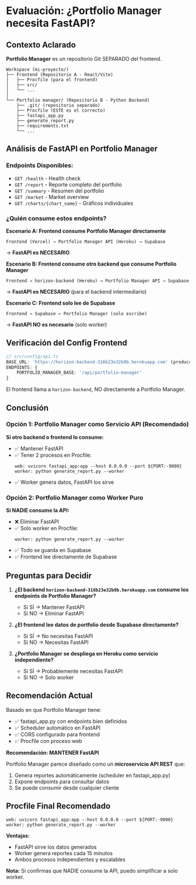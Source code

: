 # Evaluación: ¿Portfolio Manager necesita FastAPI?

## Contexto Aclarado

**Portfolio Manager** es un repositorio Git SEPARADO del frontend.

```
Workspace (mi-proyecto/)
├── Frontend (Repositorio A - React/Vite)
│   ├── Procfile (para el frontend)
│   ├── src/
│   └── ...
│
└── Portfolio manager/ (Repositorio B - Python Backend)
    ├── .git/ (repositorio separado)
    ├── Procfile (ESTE es el correcto)
    ├── fastapi_app.py
    ├── generate_report.py
    ├── requirements.txt
    └── ...
```

## Análisis de FastAPI en Portfolio Manager

### Endpoints Disponibles:
- `GET /health` - Health check
- `GET /report` - Reporte completo del portfolio
- `GET /summary` - Resumen del portfolio
- `GET /market` - Market overview
- `GET /charts/{chart_name}` - Gráficos individuales

### ¿Quién consume estos endpoints?

**Escenario A: Frontend consume Portfolio Manager directamente**
```
Frontend (Vercel) → Portfolio Manager API (Heroku) → Supabase
```
→ **FastAPI es NECESARIO**

**Escenario B: Frontend consume otro backend que consume Portfolio Manager**
```
Frontend → horizon-backend (Heroku) → Portfolio Manager API → Supabase
```
→ **FastAPI es NECESARIO** (para el backend intermediario)

**Escenario C: Frontend solo lee de Supabase**
```
Frontend → Supabase ← Portfolio Manager (solo escribe)
```
→ **FastAPI NO es necesario** (solo worker)

## Verificación del Config Frontend

```typescript
// src/config/api.ts
BASE_URL: 'https://horizon-backend-316b23e32b8b.herokuapp.com' (producción)
ENDPOINTS: {
    PORTFOLIO_MANAGER_BASE: '/api/portfolio-manager'
}
```

El frontend llama a `horizon-backend`, NO directamente a Portfolio Manager.

## Conclusión

### Opción 1: Portfolio Manager como Servicio API (Recomendado)
**Si otro backend o frontend lo consume:**
- ✅ Mantener FastAPI
- ✅ Tener 2 procesos en Procfile:
  ```
  web: uvicorn fastapi_app:app --host 0.0.0.0 --port ${PORT:-9000}
  worker: python generate_report.py --worker
  ```
- ✅ Worker genera datos, FastAPI los sirve

### Opción 2: Portfolio Manager como Worker Puro
**Si NADIE consume la API:**
- ❌ Eliminar FastAPI
- ✅ Solo worker en Procfile:
  ```
  worker: python generate_report.py --worker
  ```
- ✅ Todo se guarda en Supabase
- ✅ Frontend lee directamente de Supabase

## Preguntas para Decidir

1. **¿El backend `horizon-backend-316b23e32b8b.herokuapp.com` consume los endpoints de Portfolio Manager?**
   - Si SÍ → Mantener FastAPI
   - Si NO → Eliminar FastAPI

2. **¿El frontend lee datos de portfolio desde Supabase directamente?**
   - Si SÍ → No necesitas FastAPI
   - Si NO → Necesitas FastAPI

3. **¿Portfolio Manager se despliega en Heroku como servicio independiente?**
   - Si SÍ → Probablemente necesitas FastAPI
   - Si NO → Solo worker

## Recomendación Actual

Basado en que Portfolio Manager tiene:
- ✅ fastapi_app.py con endpoints bien definidos
- ✅ Scheduler automático en FastAPI
- ✅ CORS configurado para frontend
- ✅ Procfile con proceso web

**Recomendación: MANTENER FastAPI**

Portfolio Manager parece diseñado como un **microservicio API REST** que:
1. Genera reportes automáticamente (scheduler en fastapi_app.py)
2. Expone endpoints para consultar datos
3. Se puede consumir desde cualquier cliente

## Procfile Final Recomendado

```
web: uvicorn fastapi_app:app --host 0.0.0.0 --port ${PORT:-9000}
worker: python generate_report.py --worker
```

**Ventajas:**
- FastAPI sirve los datos generados
- Worker genera reportes cada 15 minutos
- Ambos procesos independientes y escalables

**Nota:** Si confirmas que NADIE consume la API, puedo simplificar a solo worker.
